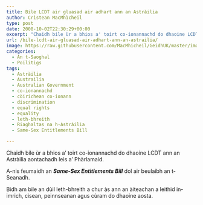 ```yaml
---
title: Bile LCDT air gluasad air adhart ann an Astràilia
author: Crìstean MacMhìcheil
type: post
date: 2008-10-02T22:30:29+00:00
excerpt: "Chaidh bile ùr a bhios a' toirt co-ionannachd do dhaoine LCDT ann an Astràilia aontachadh leis a' Phàrlamaid."
url: /bile-lcdt-air-gluasad-air-adhart-ann-an-astrailia/
image: https://raw.githubusercontent.com/MacMhicheil/GeidhUK/master/images/.jpg
categories:
  - An t-Saoghal
  - Poilitigs
tags:
  - Astràilia
  - Austrailia
  - Australian Government
  - co-ionannachd
  - còirichean co-ionann
  - discrimination
  - equal rights
  - equality
  - leth-bhreith
  - Riaghaltas na h-Astràilia
  - Same-Sex Entitlements Bill

---
```

Chaidh bile ùr a bhios a&#8217; toirt co-ionannachd do dhaoine LCDT ann an Astràilia aontachadh leis a&#8217; Phàrlamaid.

A-nis feumaidh an _**Same-Sex Entitlements Bill**_ dol air beulaibh an t-Seanadh.

Bidh am bile an dùil leth-bhreith a chur às ann an àiteachan a leithid in-imrich, cìsean, peinnseanan agus cùram do dhaoine aosta.
